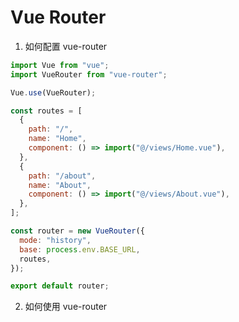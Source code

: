 # Vue Router

1. 如何配置 vue-router

```javascript
import Vue from "vue";
import VueRouter from "vue-router";

Vue.use(VueRouter);

const routes = [
  {
    path: "/",
    name: "Home",
    component: () => import("@/views/Home.vue"),
  },
  {
    path: "/about",
    name: "About",
    component: () => import("@/views/About.vue"),
  },
];

const router = new VueRouter({
  mode: "history",
  base: process.env.BASE_URL,
  routes,
});

export default router;
```

2. 如何使用 vue-router

```javascript

```
